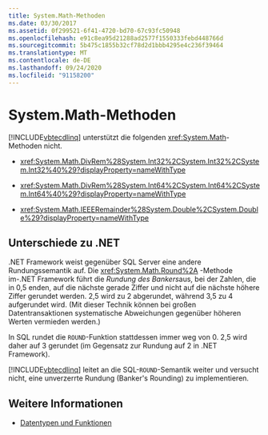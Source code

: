 ```yaml
---
title: System.Math-Methoden
ms.date: 03/30/2017
ms.assetid: 0f299521-6f41-4720-bd70-67c93fc50948
ms.openlocfilehash: e91c8ea95d21288ad2577f1550333febd448766d
ms.sourcegitcommit: 5b475c1855b32cf78d2d1bbb4295e4c236f39464
ms.translationtype: MT
ms.contentlocale: de-DE
ms.lasthandoff: 09/24/2020
ms.locfileid: "91158200"
---
```

# <a name="systemmath-methods"></a>System.Math-Methoden

[!INCLUDE[vbtecdlinq](../../../../../../includes/vbtecdlinq-md.md)] unterstützt die folgenden <xref:System.Math>-Methoden nicht.  
  
- <xref:System.Math.DivRem%28System.Int32%2CSystem.Int32%2CSystem.Int32%40%29?displayProperty=nameWithType>  
  
- <xref:System.Math.DivRem%28System.Int64%2CSystem.Int64%2CSystem.Int64%40%29?displayProperty=nameWithType>  
  
- <xref:System.Math.IEEERemainder%28System.Double%2CSystem.Double%29?displayProperty=nameWithType>  
  
## <a name="differences-from-net"></a>Unterschiede zu .NET  

 .NET Framework weist gegenüber SQL Server eine andere Rundungssemantik auf. Die <xref:System.Math.Round%2A> -Methode im-.NET Framework führt die *Rundung des Bankers*aus, bei der Zahlen, die in 0,5 enden, auf die nächste gerade Ziffer und nicht auf die nächste höhere Ziffer gerundet werden. 2,5 wird zu 2 abgerundet, während 3,5 zu 4 aufgerundet wird. (Mit dieser Technik können bei großen Datentransaktionen systematische Abweichungen gegenüber höheren Werten vermieden werden.)  
  
 In SQL rundet die `ROUND`-Funktion stattdessen immer weg von 0. 2,5 wird daher auf 3 gerundet (im Gegensatz zur Rundung auf 2 in .NET Framework).  
  
 [!INCLUDE[vbtecdlinq](../../../../../../includes/vbtecdlinq-md.md)] leitet an die SQL-`ROUND`-Semantik weiter und versucht nicht, eine unverzerrte Rundung (Banker's Rounding) zu implementieren.  
  
## <a name="see-also"></a>Weitere Informationen

- [Datentypen und Funktionen](data-types-and-functions.md)
